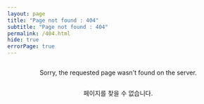```yaml
---
layout: page
title: "Page not found : 404"
subtitle: "Page not found : 404"
permalink: /404.html
hide: true
errorPage: true
---
```


<center style="margin: 2em;">Sorry, the requested page wasn't found on the server.</center>

<center>페이지를 찾을 수 없습니다.</center>
